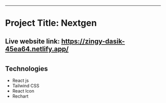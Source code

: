 ---

# Project Title: Nextgen

## Live website link: https://zingy-dasik-45ea64.netlify.app/

#

## Technologies

- React js
- Tailwind CSS
- React Icon
- Rechart
